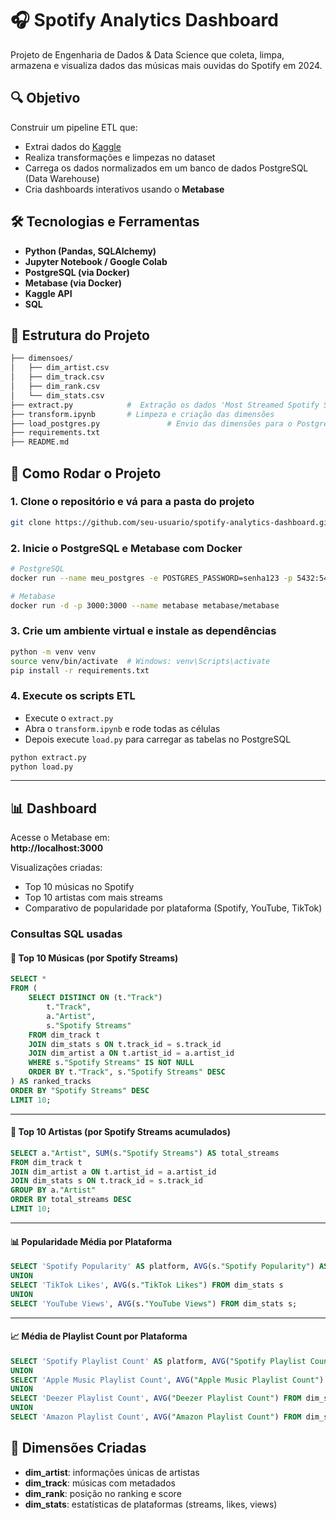 # 🎧 Spotify Analytics Dashboard

Projeto de Engenharia de Dados & Data Science que coleta, limpa, armazena e visualiza dados das músicas mais ouvidas do Spotify em 2024.

## 🔍 Objetivo

Construir um pipeline ETL que:
- Extrai dados do [Kaggle](https://www.kaggle.com/datasets/nelgiriyewithana/most-streamed-spotify-songs-2024)
- Realiza transformações e limpezas no dataset
- Carrega os dados normalizados em um banco de dados PostgreSQL (Data Warehouse)
- Cria dashboards interativos usando o **Metabase**


## 🛠️ Tecnologias e Ferramentas

- **Python (Pandas, SQLAlchemy)**
- **Jupyter Notebook / Google Colab**
- **PostgreSQL (via Docker)**
- **Metabase (via Docker)**
- **Kaggle API**
- **SQL**

## 🧱 Estrutura do Projeto

```bash
├── dimensoes/
│   ├── dim_artist.csv
│   ├── dim_track.csv
│   ├── dim_rank.csv
│   └── dim_stats.csv
├── extract.py            #  Extração os dados 'Most Streamed Spotify Songs 2024.csv' e coloca no mesmo diretório
├── transform.ipynb       # Limpeza e criação das dimensões
├── load_postgres.py               # Envio das dimensões para o PostgreSQL
├── requirements.txt
├── README.md
```

## 🚀 Como Rodar o Projeto

### 1. Clone o repositório e vá para a pasta do projeto 
```bash
git clone https://github.com/seu-usuario/spotify-analytics-dashboard.git
```

### 2. Inicie o PostgreSQL e Metabase com Docker

```bash
# PostgreSQL
docker run --name meu_postgres -e POSTGRES_PASSWORD=senha123 -p 5432:5432 -d postgres

# Metabase
docker run -d -p 3000:3000 --name metabase metabase/metabase
```

### 3. Crie um ambiente virtual e instale as dependências

```bash
python -m venv venv
source venv/bin/activate  # Windows: venv\Scripts\activate
pip install -r requirements.txt
```

### 4. Execute os scripts ETL
- Execute o `extract.py`
- Abra o `transform.ipynb` e rode todas as células
- Depois execute `load.py` para carregar as tabelas no PostgreSQL

```bash
python extract.py
python load.py
```

---

## 📊 Dashboard

Acesse o Metabase em:  
**http://localhost:3000**

Visualizações criadas:
- Top 10 músicas no Spotify
- Top 10 artistas com mais streams
- Comparativo de popularidade por plataforma (Spotify, YouTube, TikTok)

### Consultas SQL usadas
#### 🎵 Top 10 Músicas (por Spotify Streams)

```sql
SELECT *
FROM (
    SELECT DISTINCT ON (t."Track")
        t."Track",
        a."Artist",
        s."Spotify Streams"
    FROM dim_track t
    JOIN dim_stats s ON t.track_id = s.track_id
    JOIN dim_artist a ON t.artist_id = a.artist_id
    WHERE s."Spotify Streams" IS NOT NULL
    ORDER BY t."Track", s."Spotify Streams" DESC
) AS ranked_tracks
ORDER BY "Spotify Streams" DESC
LIMIT 10;
```

---

#### 🎤 Top 10 Artistas (por Spotify Streams acumulados)

```sql
SELECT a."Artist", SUM(s."Spotify Streams") AS total_streams
FROM dim_track t
JOIN dim_artist a ON t.artist_id = a.artist_id
JOIN dim_stats s ON t.track_id = s.track_id
GROUP BY a."Artist"
ORDER BY total_streams DESC
LIMIT 10;
```

---

#### 📊 Popularidade Média por Plataforma

```sql
SELECT 'Spotify Popularity' AS platform, AVG(s."Spotify Popularity") AS avg_popularity FROM dim_stats s
UNION
SELECT 'TikTok Likes', AVG(s."TikTok Likes") FROM dim_stats s
UNION
SELECT 'YouTube Views', AVG(s."YouTube Views") FROM dim_stats s;
```

---

#### 📈 Média de Playlist Count por Plataforma

```sql
SELECT 'Spotify Playlist Count' AS platform, AVG("Spotify Playlist Count") FROM dim_stats
UNION
SELECT 'Apple Music Playlist Count', AVG("Apple Music Playlist Count") FROM dim_stats
UNION
SELECT 'Deezer Playlist Count', AVG("Deezer Playlist Count") FROM dim_stats
UNION
SELECT 'Amazon Playlist Count', AVG("Amazon Playlist Count") FROM dim_stats;
```

## 📁 Dimensões Criadas

- **dim_artist**: informações únicas de artistas  
- **dim_track**: músicas com metadados  
- **dim_rank**: posição no ranking e score  
- **dim_stats**: estatísticas de plataformas (streams, likes, views)
